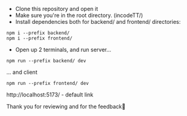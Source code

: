 - Clone this repository and open it
- Make sure you're in the root directory. (incodeTT/)
- Install dependencies both for backend/ and frontend/ directories:

```
npm i --prefix backend/
npm i --prefix frontend/
```

- Open up 2 terminals, and run server...

```
npm run --prefix backend/ dev
```

... and client

```
npm run --prefix frontend/ dev
```

http://localhost:5173/ - default link

Thank you for reviewing and for the feedback🙏